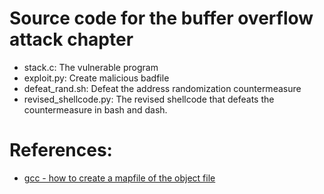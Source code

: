 # Source code for the buffer overflow attack chapter

* stack.c: The vulnerable program
* exploit.py: Create malicious badfile
* defeat_rand.sh: Defeat the address randomization countermeasure
* revised_shellcode.py: The revised shellcode that defeats the countermeasure in bash and dash. 

# References:
* [gcc - how to create a mapfile of the object file](https://stackoverflow.com/questions/38961649/gcc-how-to-create-a-mapfile-of-the-object-file)

